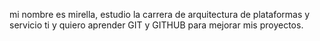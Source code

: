 mi nombre es mirella, estudio la carrera de arquitectura de plataformas y servicio ti y quiero aprender GIT y GITHUB para mejorar mis proyectos.
